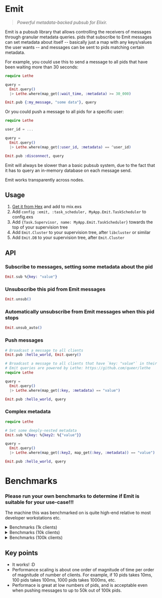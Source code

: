 # Emit

> *Powerful metadata-backed pubsub for Elixir.*

Emit is a pubsub library that allows controlling the receivers of messages
through granular metadata queries. pids that subscribe to Emit messages can
set metadata about itself -- basically just a map with any keys/values the user
wants -- and messages can be sent to pids matching certain metadata.

For example, you could use this to send a message to all pids that have been
waiting more than 30 seconds:

```elixir
require Lethe

query =
  Emit.query()
  |> Lethe.where(map_get(:wait_time, :metadata) >= 30_000)

Emit.pub {:my_message, "some data"}, query
```

Or you could push a message to all pids for a specific user:

```elixir
require Lethe

user_id = ...

query =
  Emit.query()
  |> Lethe.where(map_get(:user_id, :metadata) == ^user_id)

Emit.pub :disconnect, query
```

Emit will always be slower than a basic pubsub system, due to the fact that it
has to query an in-memory database on each message send.

Emit works transparently across nodes.

## Usage

1. [Get it from Hex](https://hex.pm/packages/emit) and add to mix.exs
2. Add `config :emit, :task_scheduler, MyApp.Emit.TaskScheduler` to config.exs
3. Add `{Task.Supervisor, name: MyApp.Emit.TaskScheduler}` towards the top of
   your supervision tree
4. Add `Emit.Cluster` to your supervision tree, after `libcluster` or similar
5. Add `Emit.DB` to your supervision tree, after `Emit.Cluster`

## API

### Subscribe to messages, setting some metadata about the pid

```elixir
Emit.sub %{key: "value"}
```

### Unsubscribe this pid from Emit messages

```elixir
Emit.unsub()
```

### Automatically unsubscribe from Emit messages when this pid stops

```elixir
Emit.unsub_auto()
```

### Push messages

```elixir
# Broadcast a message to all clients
Emit.pub :hello_world, Emit.query()

# Broadcast a message to all clients that have `key: "value"` in their metadata
# Emit queries are powered by Lethe: https://github.com/queer/lethe
require Lethe

query =
  Emit.query()
  |> Lethe.where(map_get(:key, :metadata) == "value")

Emit.pub :hello_world, query
```

### Complex metadata

```elixir
require Lethe

# Set some deeply-nested metadata
Emit.sub %{key: %{key2: %{"value"}}

query =
  Emit.query()
  |> Lethe.where(map_get(:key2, map_get(:key, :metadata)) == "value")

Emit.pub :hello_world, query
```

# Benchmarks

### Please run your own benchmarks to determine if Emit is suitable for your use-case!!!

The machine this was benchmarked on is quite high-end relative to most
developer workstations etc.

<details>
   <summary>Benchmarks (1k clients)</summary>
   <pre><code>
git:(mistress) 10 | ▶  mix bench.1k

11:15:07.892 [debug] [EMIT] [CLUSTER] boot: node: monitor up

11:15:07.896 [notice] Application mnesia exited: :stopped
Operating System: Linux
CPU Information: AMD Ryzen Threadripper 3960X 24-Core Processor
Number of Available Cores: 48
Available memory: 251.62 GB
Elixir 1.13.4
Erlang 24.3.4

Benchmark suite executing with the following configuration:
warmup: 2 s
time: 5 s
memory time: 0 ns
reduction time: 0 ns
parallel: 8
inputs: none specified
Estimated total run time: 28 s

Benchmarking sending messages to all 1000 clients ...
Benchmarking sending messages to only 100 clients ...
Benchmarking sending messages to only 50 clients ...
Benchmarking sending messages to only 500 clients ...

Name                                           ips        average  deviation         median         99th %
sending messages to only 100 clients        3.11 K      321.96 μs    ±38.37%      298.17 μs      618.06 μs
sending messages to only 500 clients        2.82 K      354.12 μs    ±25.38%      343.55 μs      618.60 μs
sending messages to only 50 clients         2.78 K      359.52 μs    ±26.43%      347.99 μs      633.01 μs
sending messages to all 1000 clients        1.24 K      805.97 μs    ±28.84%      758.06 μs     1491.08 μs

Comparison:
sending messages to only 100 clients        3.11 K
sending messages to only 500 clients        2.82 K - 1.10x slower +32.16 μs
sending messages to only 50 clients         2.78 K - 1.12x slower +37.56 μs
sending messages to all 1000 clients        1.24 K - 2.50x slower +484.02 μs
git:(mistress) 10 | ▶
   </code></pre>
</details>

<details>
   <summary>Benchmarks (10k clients)</summary>
   <pre><code>
git:(mistress) 10 | ▶  mix bench.10k

11:15:52.647 [debug] [EMIT] [CLUSTER] boot: node: monitor up

11:15:52.650 [notice] Application mnesia exited: :stopped
Operating System: Linux
CPU Information: AMD Ryzen Threadripper 3960X 24-Core Processor
Number of Available Cores: 48
Available memory: 251.62 GB
Elixir 1.13.4
Erlang 24.3.4

Benchmark suite executing with the following configuration:
warmup: 2 s
time: 5 s
memory time: 0 ns
reduction time: 0 ns
parallel: 8
inputs: none specified
Estimated total run time: 28 s

Benchmarking sending messages to all 10k clients ...
Benchmarking sending messages to only 1k clients ...
Benchmarking sending messages to only 500 clients ...
Benchmarking sending messages to only 5k clients ...

Name                                           ips        average  deviation         median         99th %
sending messages to only 500 clients        967.03        1.03 ms    ±17.09%        1.00 ms        1.64 ms
sending messages to only 5k clients         946.15        1.06 ms    ±17.49%        1.02 ms        1.71 ms
sending messages to only 1k clients         933.83        1.07 ms    ±23.72%        1.03 ms        1.75 ms
sending messages to all 10k clients         174.44        5.73 ms    ±22.20%        5.52 ms        9.47 ms

Comparison:
sending messages to only 500 clients        967.03
sending messages to only 5k clients         946.15 - 1.02x slower +0.0228 ms
sending messages to only 1k clients         933.83 - 1.04x slower +0.0368 ms
sending messages to all 10k clients         174.44 - 5.54x slower +4.70 ms
git:(mistress) 10 | ▶
   </code></pre>
</details>

<details>
   <summary>Benchmarks (100k clients)</summary>
   <pre><code>
git:(mistress) 10 | ▶  mix bench.100k

11:16:36.182 [debug] [EMIT] [CLUSTER] boot: node: monitor up

11:16:36.186 [notice] Application mnesia exited: :stopped
Operating System: Linux
CPU Information: AMD Ryzen Threadripper 3960X 24-Core Processor
Number of Available Cores: 48
Available memory: 251.62 GB
Elixir 1.13.4
Erlang 24.3.4

Benchmark suite executing with the following configuration:
warmup: 2 s
time: 5 s
memory time: 0 ns
reduction time: 0 ns
parallel: 8
inputs: none specified
Estimated total run time: 28 s

Benchmarking sending messages to all 100k clients ...
Benchmarking sending messages to only 10k clients ...
Benchmarking sending messages to only 50k clients ...
Benchmarking sending messages to only 5k clients ...

Name                                           ips        average  deviation         median         99th %
sending messages to only 5k clients          58.56       17.08 ms     ±8.50%       17.04 ms       20.20 ms
sending messages to only 50k clients         57.75       17.32 ms    ±10.10%       17.26 ms       21.96 ms
sending messages to only 10k clients         56.91       17.57 ms    ±17.55%       17.37 ms       26.96 ms
sending messages to all 100k clients         10.98       91.09 ms     ±9.96%       90.61 ms      112.20 ms

Comparison:
sending messages to only 5k clients          58.56
sending messages to only 50k clients         57.75 - 1.01x slower +0.24 ms
sending messages to only 10k clients         56.91 - 1.03x slower +0.50 ms
sending messages to all 100k clients         10.98 - 5.33x slower +74.02 ms
git:(mistress) 10 | ▶
   </code></pre>
</details>

## Key points

- It works! :D
- Performance scaling is about one order of magnitude of time per order of
  magnitude of number of clients. For example, if 10 pids takes 10ms, 100 pids
  takes 100ms, 1000 pids takes 1000ms, etc.
- Performace is great at low numbers of pids, and is acceptable even when
  pushing messages to up to 50k out of 100k pids.
